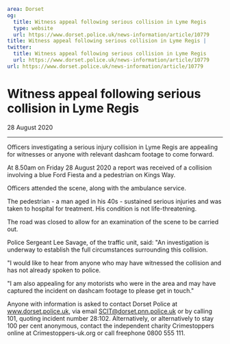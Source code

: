 ```yaml
area: Dorset
og:
  title: Witness appeal following serious collision in Lyme Regis
  type: website
  url: https://www.dorset.police.uk/news-information/article/10779
title: Witness appeal following serious collision in Lyme Regis |
twitter:
  title: Witness appeal following serious collision in Lyme Regis
  url: https://www.dorset.police.uk/news-information/article/10779
url: https://www.dorset.police.uk/news-information/article/10779
```

# Witness appeal following serious collision in Lyme Regis

28 August 2020

* * *

Officers investigating a serious injury collision in Lyme Regis are appealing for witnesses or anyone with relevant dashcam footage to come forward.

At 8.50am on Friday 28 August 2020 a report was received of a collision involving a blue Ford Fiesta and a pedestrian on Kings Way.

Officers attended the scene, along with the ambulance service.

The pedestrian - a man aged in his 40s - sustained serious injuries and was taken to hospital for treatment. His condition is not life-threatening.

The road was closed to allow for an examination of the scene to be carried out.

Police Sergeant Lee Savage, of the traffic unit, said: "An investigation is underway to establish the full circumstances surrounding this collision.

"I would like to hear from anyone who may have witnessed the collision and has not already spoken to police.

"I am also appealing for any motorists who were in the area and may have captured the incident on dashcam footage to please get in touch."

Anyone with information is asked to contact Dorset Police at www.dorset.police.uk, via email SCIT@dorset.pnn.police.uk or by calling 101, quoting incident number 28:102. Alternatively, or alternatively to stay 100 per cent anonymous, contact the independent charity Crimestoppers online at Crimestoppers-uk.org or call freephone 0800 555 111.
